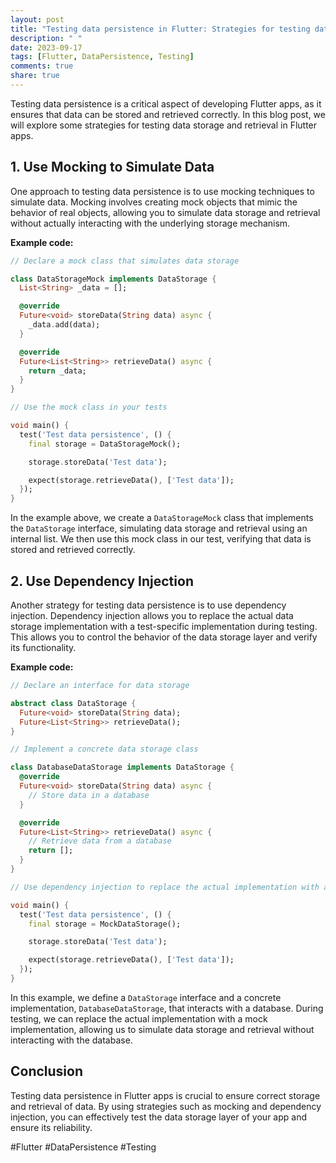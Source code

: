 ```yaml
---
layout: post
title: "Testing data persistence in Flutter: Strategies for testing data storage and retrieval in Flutter apps"
description: " "
date: 2023-09-17
tags: [Flutter, DataPersistence, Testing]
comments: true
share: true
---
```


Testing data persistence is a critical aspect of developing Flutter apps, as it ensures that data can be stored and retrieved correctly. In this blog post, we will explore some strategies for testing data storage and retrieval in Flutter apps.

## 1. Use Mocking to Simulate Data

One approach to testing data persistence is to use mocking techniques to simulate data. Mocking involves creating mock objects that mimic the behavior of real objects, allowing you to simulate data storage and retrieval without actually interacting with the underlying storage mechanism.

**Example code:**

```dart
// Declare a mock class that simulates data storage

class DataStorageMock implements DataStorage {
  List<String> _data = [];

  @override
  Future<void> storeData(String data) async {
    _data.add(data);
  }

  @override
  Future<List<String>> retrieveData() async {
    return _data;
  }
}

// Use the mock class in your tests

void main() {
  test('Test data persistence', () {
    final storage = DataStorageMock();

    storage.storeData('Test data');

    expect(storage.retrieveData(), ['Test data']);
  });
}
```

In the example above, we create a `DataStorageMock` class that implements the `DataStorage` interface, simulating data storage and retrieval using an internal list. We then use this mock class in our test, verifying that data is stored and retrieved correctly.

## 2. Use Dependency Injection

Another strategy for testing data persistence is to use dependency injection. Dependency injection allows you to replace the actual data storage implementation with a test-specific implementation during testing. This allows you to control the behavior of the data storage layer and verify its functionality.

**Example code:**

```dart
// Declare an interface for data storage

abstract class DataStorage {
  Future<void> storeData(String data);
  Future<List<String>> retrieveData();
}

// Implement a concrete data storage class

class DatabaseDataStorage implements DataStorage {
  @override
  Future<void> storeData(String data) async {
    // Store data in a database
  }

  @override
  Future<List<String>> retrieveData() async {
    // Retrieve data from a database
    return [];
  }
}

// Use dependency injection to replace the actual implementation with a mock in tests

void main() {
  test('Test data persistence', () {
    final storage = MockDataStorage();

    storage.storeData('Test data');

    expect(storage.retrieveData(), ['Test data']);
  });
}
```

In this example, we define a `DataStorage` interface and a concrete implementation, `DatabaseDataStorage`, that interacts with a database. During testing, we can replace the actual implementation with a mock implementation, allowing us to simulate data storage and retrieval without interacting with the database.

## Conclusion

Testing data persistence in Flutter apps is crucial to ensure correct storage and retrieval of data. By using strategies such as mocking and dependency injection, you can effectively test the data storage layer of your app and ensure its reliability.

#Flutter #DataPersistence #Testing